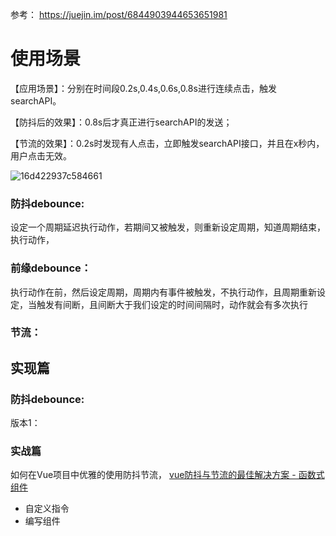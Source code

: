 参考： https://juejin.im/post/6844903944653651981



# 使用场景

【应用场景】：分别在时间段0.2s,0.4s,0.6s,0.8s进行连续点击，触发searchAPI。

【防抖后的效果】：0.8s后才真正进行searchAPI的发送；

【节流的效果】：0.2s时发现有人点击，立即触发searchAPI接口，并且在x秒内，用户点击无效。


![16d422937c584661](/Users/mpy/Downloads/16d422937c584661.gif)


### 防抖debounce:

设定一个周期延迟执行动作，若期间又被触发，则重新设定周期，知道周期结束，执行动作，

### 前缘debounce：

执行动作在前，然后设定周期，周期内有事件被触发，不执行动作，且周期重新设定，当触发有间断，且间断大于我们设定的时间间隔时，动作就会有多次执行

### 节流：

## 实现篇

### 防抖debounce:

版本1：



### 实战篇

如何在Vue项目中优雅的使用防抖节流， [vue防抖与节流的最佳解决方案 - 函数式组件](https://juejin.im/post/6844903848230780941#heading-3)

- 自定义指令
- 编写组件

